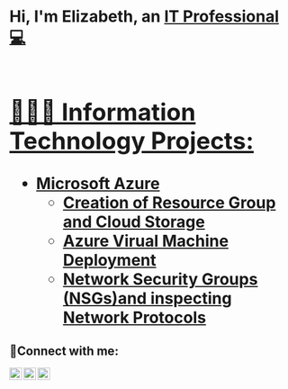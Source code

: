 <h1>Hi, I'm Elizabeth, an <a href="https://linkedin.com/in/ElizabethOnas">IT Professional 💻 <h1>
<h2> 👩🏽‍💻  Information Technology Projects:</h2>

- <b>Microsoft Azure</b>
  - [Creation of Resource Group and Cloud Storage](https://github.com/elizabethonas/microsoft-azure-resource-group-and-cloud-storage)
  - [Azure Virual Machine Deployment](https://github.com/elizabethonas/azure-virtual-machine-deployment)
  - [Network Security Groups (NSGs)and inspecting Network Protocols](https://github.com/elizabethonas/network-security-groups-nsgs-and-inspecting-network-protocol)

<h2>🤳Connect with me:</h2>

[<img align="left" alt="Josh | Twitter" width="22px" src="https://cdn.jsdelivr.net/npm/simple-icons@v3/icons/twitter.svg" />][twitter]
[<img align="left" alt="Josh | LinkedIn" width="22px" src="https://cdn.jsdelivr.net/npm/simple-icons@v3/icons/linkedin.svg" />][linkedin]
[<img align="left" alt="Josh | Instagram" width="22px" src="https://cdn.jsdelivr.net/npm/simple-icons@v3/icons/instagram.svg" />][instagram]

[twitter]: https://twitter.com/Josh
[instagram]: https://www.instagram.com/Josh
[linkedin]: https://linkedin.com/in/Josh
